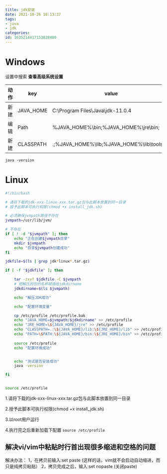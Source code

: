```yaml
---
title: jdk安装
date: 2021-10-26 10:13:37
tags: 
- java 
- jdk
categories: 
id: 1635214417153828400
---
```




# Windows

设置中搜索 **查看高级系统设置** 

| 动作 | key       | value                                       |
| ---- | --------- | ------------------------------------------- |
| 新建 | JAVA_HOME | C:\Program Files\Java\jdk-11.0.4            |
| 编辑 | Path      | %JAVA_HOME%\bin;%JAVA_HOME%\jre\bin;        |
| 新建 | CLASSPATH | .;%JAVA_HOME%\lib;%JAVA_HOME%\lib\tools.jar |

```
java -version
```

# Linux

```sh
#!/bin/bash

# 请将下载的jdk-xxx-linux-xxx.tar.gz包与此脚本放置到同一目录
# 授予此脚本可执行权限(chmod +x install_jdk.sh)

# 必须确保jvmpath路径不存在
jvmpath=/usr/lib/jvm/

# 不存在
if [ ! -d "$jvmpath" ]; then
    echo "正在创建$jvmpath目录"
    mkdir $jvmpath
    echo "目录$jvmpath创建成功"
fi

jdkfile=$(ls | grep jdk*linux*.tar.gz)

if [ -f "$jdkfile" ]; then

    tar -zxvf $jdkfile -C $jvmpath
    # 把解压的包的名称赋值给jdkdirname
    jdkdirname=$(ls $jvmpath) 

    echo "解压JDK成功"

    echo "配置环境变量"

    cp /etc/profile /etc/profile.bak
    echo "JAVA_HOME=$jvmpath/$jdkdirname" >> /etc/profile
    echo "JRE_HOME=\${JAVA_HOME}/jre" >> /etc/profile
    echo "CLASSPATH=.:\${JAVA_HOME}/lib:\${JRE_HOME}/lib" >> /etc/profile
    echo "PATH=\$PATH:\${JAVA_HOME}/bin:\${JRE_HOME}/bin" >> /etc/profile
    
    source /etc/profile
    echo "配置环境成功"


    echo "测试是否安装成功"
    java -version

fi


source /etc/profile

```

1.请将下载的jdk-xxx-linux-xxx.tar.gz包与此脚本放置到同一目录

2.授予此脚本可执行权限(chmod +x install_jdk.sh)

3.以root用户运行

4.执行完之后重新加载下配置 `source /etc/profile` 

## 解决vi/vim中粘贴时行首出现很多缩进和空格的问题

解决办法：
1，在拷贝前输入:set paste (这样的话，vim就不会启动自动缩进，而只是纯拷贝粘贴）
2，拷贝完成之后，输入:set nopaste (关闭paste)
